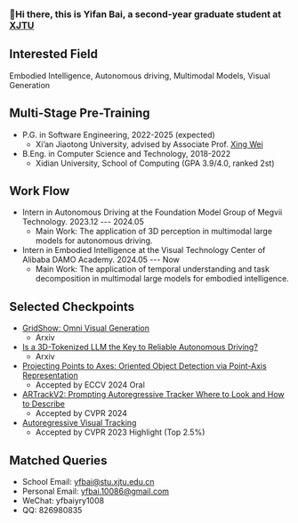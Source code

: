 ###  :wave:Hi there, this is Yifan Bai, a second-year graduate student at [XJTU](http://www.xjtu.edu.cn/)

## Interested Field

Embodied Intelligence, Autonomous driving, Multimodal Models, Visual Generation

## Multi-Stage Pre-Training

- P.G. in Software Engineering, 2022-2025 (expected)
  - Xi’an Jiaotong University, advised by Associate Prof. [Xing Wei](https://gr.xjtu.edu.cn/en/web/weixing)
- B.Eng. in Computer Science and Technology, 2018-2022
  - Xidian University, School of Computing (GPA 3.9/4.0, ranked 2st)
 
## Work Flow

- Intern in Autonomous Driving at the Foundation Model Group of Megvii Technology. 2023.12 --- 2024.05
  - Main Work: The application of 3D perception in multimodal large models for autonomous driving.
- Intern in Embodied Intelligence at the Visual Technology Center of Alibaba DAMO Academy. 2024.05 --- Now
  - Main Work: The application of temporal understanding and task decomposition in multimodal large models for embodied intelligence.

## Selected Checkpoints
- [GridShow: Omni Visual Generation](https://arxiv.org/pdf/2412.10718)
  - Arxiv
- [Is a 3D-Tokenized LLM the Key to Reliable Autonomous Driving?](https://arxiv.org/abs/2405.18361)
  - Arxiv
- [Projecting Points to Axes: Oriented Object Detection via Point-Axis Representation](https://arxiv.org/pdf/2407.08489)
  - Accepted by ECCV 2024 Oral
- [ARTrackV2: Prompting Autoregressive Tracker Where to Look and How to Describe](https://arxiv.org/abs/2312.17133)
  - Accepted by CVPR 2024
- [Autoregressive Visual Tracking](https://openaccess.thecvf.com/content/CVPR2023/papers/Wei_Autoregressive_Visual_Tracking_CVPR_2023_paper.pdf)
  - Accepted by CVPR 2023 Highlight (Top 2.5%)

## Matched Queries

- School Email: [yfbai@stu.xjtu.edu.cn](mailto:yfbai@stu.xjtu.edu.cn)
- Personal Email: [yfbai.10086@gmail.com](mailto:yfbai.10086@gmail.com)
- WeChat: yfbaiyry1008
- QQ: 826980835
